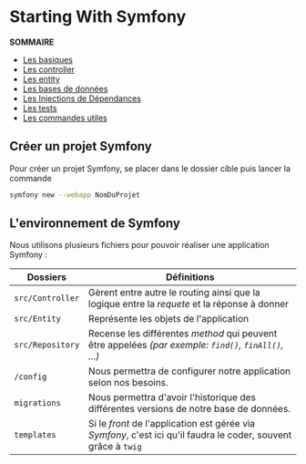 # Starting With Symfony
**SOMMAIRE**
- [Les basiques](./Cours/les_basiques.md)
- [Les controller](./Cours/controller.md)
- [Les entity](./Cours/entity.md)
- [Les bases de données](./Cours/bdd.md)
- [Les Injections de Dépendances](./Cours/injections_dependances.md)
- [Les tests](./Cours/test.md)
- [Les commandes utiles](./Cours/commandes_utiles.md) 

## Créer un projet Symfony

Pour créer un projet Symfony, se placer dans le dossier cible puis lancer la commande
```sh
symfony new --webapp NomDuProjet
```
## L'environnement de Symfony

Nous utilisons plusieurs fichiers pour pouvoir réaliser une application Symfony :

| Dossiers | Définitions |
| --- | --- |
| `src/Controller` | Gèrent entre autre le routing ainsi que la logique entre la *requete* et la réponse à donner |
| `src/Entity` | Représente les objets de l'application |
| `src/Repository` | Recense les différentes *method* qui peuvent être appelées *(par exemple: `find()`, `finAll()`, ...)* |
| `/config`| Nous permettra de configurer notre application selon nos besoins. |
| `migrations` | Nous permettra d'avoir l'historique des différentes versions de notre base de données. |
| `templates` | Si le *front* de l'application est gérée via *Symfony*, c'est ici qu'il faudra le coder, souvent grâce à `twig` |

